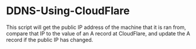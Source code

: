 # DDNS-Using-CloudFlare
This script will get the public IP address of the machine that it is ran from, compare that IP to the value of an A record at CloudFlare, and update the A record if the public IP has changed.
